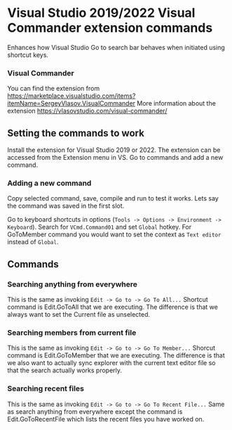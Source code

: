 # Visual Studio 2019/2022 Visual Commander extension commands
Enhances how Visual Studio Go to search bar behaves when initiated using shortcut keys.

### Visual Commander
You can find the extension from https://marketplace.visualstudio.com/items?itemName=SergeyVlasov.VisualCommander
More information about the extension https://vlasovstudio.com/visual-commander/

## Setting the commands to work
Install the extension for Visual Studio 2019 or 2022. The extension can be accessed from the Extension menu in VS. Go to commands and add a new command.

### Adding a new command
Copy selected command, save, compile and run to test it works. Lets say the command was saved in the first slot.

Go to keyboard shortcuts in options (`Tools -> Options -> Environment -> Keyboard`). Search for `VCmd.Command01` and set `Global` hotkey.
For GoToMember command you would want to set the context as `Text editor` instead of `Global`.

## Commands
### Searching anything from everywhere

This is the same as invoking `Edit -> Go to -> Go To All...`
Shortcut command is Edit.GoToAll that we are executing. The difference is that we always want to set the Current file as unselected.

### Searching members from current file

This is the same as invoking `Edit -> Go to -> Go To Member...`
Shorcut command is Edit.GoToMember that we are executing. The difference is that we also want to actually sync explorer with the current text editor file so that the search actually works properly.

### Searching recent files

This is the same as invoking `Edit -> Go to -> Go To Recent File...`
Same as search anything from everywhere except the command is Edit.GoToRecentFile which lists the recent files you have worked on.

